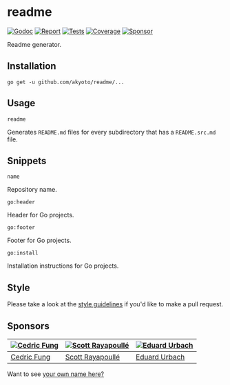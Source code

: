 # readme

[![Godoc][godoc-image]][godoc-url]
[![Report][report-image]][report-url]
[![Tests][tests-image]][tests-url]
[![Coverage][coverage-image]][coverage-url]
[![Sponsor][sponsor-image]][sponsor-url]

Readme generator.

## Installation

```shell
go get -u github.com/akyoto/readme/...
```

## Usage

```shell
readme
```

Generates `README.md` files for every subdirectory that has a `README.src.md` file.

## Snippets

```text
name
```

Repository name.

```text
go:header
```

Header for Go projects.

```text
go:footer
```

Footer for Go projects.

```text
go:install
```

Installation instructions for Go projects.

## Style

Please take a look at the [style guidelines](https://github.com/akyoto/quality/blob/master/STYLE.md) if you'd like to make a pull request.

## Sponsors

| [![Cedric Fung](https://avatars3.githubusercontent.com/u/2269238?s=70&v=4)](https://github.com/cedricfung) | [![Scott Rayapoullé](https://avatars3.githubusercontent.com/u/11772084?s=70&v=4)](https://github.com/soulcramer) | [![Eduard Urbach](https://avatars3.githubusercontent.com/u/438936?s=70&v=4)](https://twitter.com/eduardurbach) |
| --- | --- | --- |
| [Cedric Fung](https://github.com/cedricfung) | [Scott Rayapoullé](https://github.com/soulcramer) | [Eduard Urbach](https://eduardurbach.com) |

Want to see [your own name here?](https://github.com/users/akyoto/sponsorship)

[godoc-image]: https://godoc.org/github.com/akyoto/readme?status.svg
[godoc-url]: https://godoc.org/github.com/akyoto/readme
[report-image]: https://goreportcard.com/badge/github.com/akyoto/readme
[report-url]: https://goreportcard.com/report/github.com/akyoto/readme
[tests-image]: https://cloud.drone.io/api/badges/akyoto/readme/status.svg
[tests-url]: https://cloud.drone.io/akyoto/readme
[coverage-image]: https://codecov.io/gh/akyoto/readme/graph/badge.svg
[coverage-url]: https://codecov.io/gh/akyoto/readme
[sponsor-image]: https://img.shields.io/badge/github-donate-green.svg
[sponsor-url]: https://github.com/users/akyoto/sponsorship
